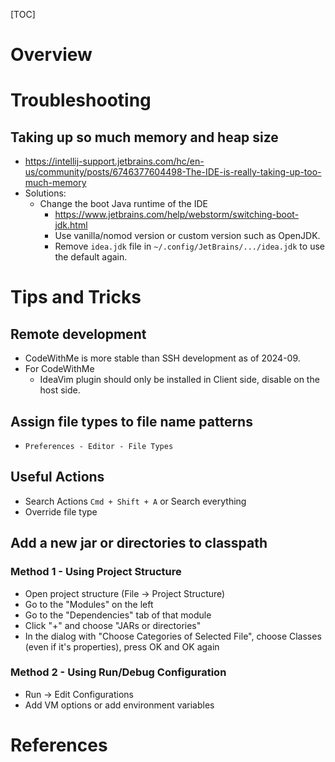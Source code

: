 [TOC]

# Overview

# Troubleshooting

## Taking up so much memory and heap size

- https://intellij-support.jetbrains.com/hc/en-us/community/posts/6746377604498-The-IDE-is-really-taking-up-too-much-memory
- Solutions:
    + Change the boot Java runtime of the IDE
        * https://www.jetbrains.com/help/webstorm/switching-boot-jdk.html
        * Use vanilla/nomod version or custom version such as OpenJDK.
        * Remove `idea.jdk` file in `~/.config/JetBrains/.../idea.jdk`
          to use the default again.

# Tips and Tricks

## Remote development

- CodeWithMe is more stable than SSH development as of 2024-09.
- For CodeWithMe
    + IdeaVim plugin should only be installed in Client side, disable on
      the host side.

## Assign file types to file name patterns

- `Preferences - Editor - File Types`

## Useful Actions

- Search Actions `Cmd + Shift + A` or Search everything
- Override file type

## Add a new jar or directories to classpath

### Method 1 - Using Project Structure

- Open project structure (File -> Project Structure)
- Go to the "Modules" on the left
- Go to the "Dependencies" tab of that module
- Click "+" and choose "JARs or directories"
- In the dialog with "Choose Categories of Selected File", choose
  Classes (even if it's properties), press OK and OK again

### Method 2 - Using Run/Debug Configuration

- Run -> Edit Configurations
- Add VM options or add environment variables

# References
